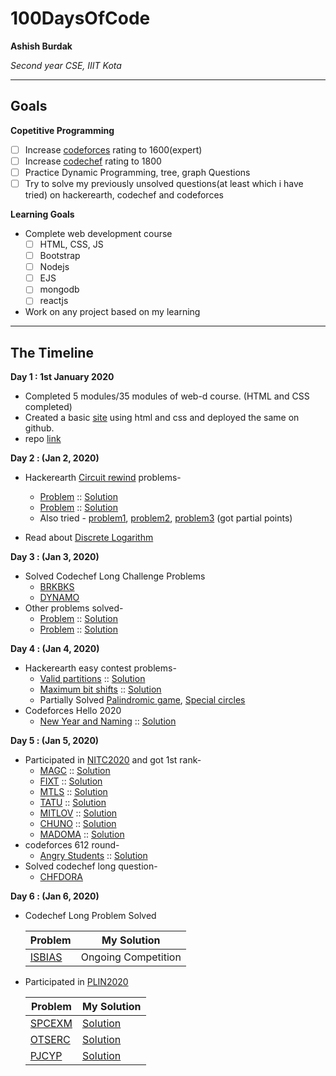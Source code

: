 # 100DaysOfCode

**Ashish Burdak**

*Second year CSE, IIIT Kota*

---

## Goals

**Copetitive Programming**
- [ ] Increase [codeforces](https://www.codeforces.com/profile/abpk) rating to 1600(expert)
- [ ] Increase [codechef](https://www.codechef.com/users/ashishburdak) rating to 1800
- [ ] Practice Dynamic Programming, tree, graph Questions
- [ ] Try to solve my previously unsolved questions(at least which i have tried) on hackerearth, codechef and codeforces

**Learning Goals**

- Complete web development course
  - [ ] HTML, CSS, JS
  - [ ] Bootstrap
  - [ ] Nodejs
  - [ ] EJS
  - [ ] mongodb
  - [ ] reactjs
  
 - Work on any project based on my learning

---

## The Timeline

**Day 1 : 1st January 2020**
- Completed 5 modules/35 modules of web-d course. (HTML and CSS completed)
- Created a basic [site](https://ashishburdak.github.io/My-personal-site/) using html and css and deployed the same
 on github.
 - repo [link](https://github.com/ashishburdak/My-personal-site)
 
 **Day 2 : (Jan 2, 2020)**
 
 - Hackerearth [Circuit rewind](https://www.hackerearth.com/challenges/competitive/december-circuits-19/problems/) problems-
    - [Problem](https://www.hackerearth.com/problem/algorithm/rescuer-2d2495cb/) :: [Solution](https://github.com/ashishburdak/100DaysOfCode/blob/master/ashishburdak/Day2/Rescuer.cpp)
    - [Problem](https://www.hackerearth.com/problem/algorithm/booboo-and-upsolving-dfff75f1/) :: [Solution](https://github.com/ashishburdak/100DaysOfCode/blob/master/ashishburdak/Day2/BooBoo%20and%20Upsolving.cpp)
    - Also tried - [problem1](https://www.hackerearth.com/problem/algorithm/mike-and-fraud-f1e18b0c/), [problem2](https://www.hackerearth.com/practice/data-structures/advanced-data-structures/segment-trees/practice-problems/algorithm/transaction-f9f70f83/), [problem3](https://www.hackerearth.com/problem/algorithm/dexter-plays-with-gp-3767dda6/) (got partial points)
    
 - Read about [Discrete Logarithm](https://cp-algorithms.com/algebra/discrete-log.html)
 
 **Day 3 : (Jan 3, 2020)**
 
 - Solved Codechef Long Challenge Problems 
    - [BRKBKS](https://www.codechef.com/JAN20B/problems/BRKBKS)
    - [DYNAMO](https://www.codechef.com/JAN20B/problems/DYNAMO)
 - Other problems solved-
    - [Problem](https://practice.geeksforgeeks.org/problems/finding-middle-element-in-a-linked-list/1) :: [Solution](https://github.com/ashishburdak/100DaysOfCode/blob/master/ashishburdak/Day3/linked-list-middle-element.cpp)
    - [Problem](https://www.codechef.com/problems/TWONMS) :: [Solution](https://github.com/ashishburdak/100DaysOfCode/blob/master/ashishburdak/Day3/Two%20Numbers.cpp)

  **Day 4 : (Jan 4, 2020)**
  
  - Hackerearth easy contest problems-
      - [Valid partitions](https://www.hackerearth.com/problem/algorithm/groups-of-k-30bb3411/) :: [Solution](https://github.com/ashishburdak/100DaysOfCode/blob/master/ashishburdak/Day4/Valid%20partitions.cpp)
      - [Maximum bit shifts](https://www.hackerearth.com/practice/basic-programming/bit-manipulation/basics-of-bit-manipulation/practice-problems/algorithm/lexicographic-maximum-bit-shift-bbb95118/) :: [Solution](https://github.com/ashishburdak/100DaysOfCode/blob/master/ashishburdak/Day4/Maximum%20bit%20shifts.cpp)
      - Partially Solved [Palindromic game](https://www.hackerearth.com/practice/algorithms/dynamic-programming/introduction-to-dynamic-programming-1/practice-problems/algorithm/palindrome-game-dcf03e89/), [Special circles](https://www.hackerearth.com/problem/algorithm/lovely-circles-db8c1d49/)
   - Codeforces Hello 2020
      - [New Year and Naming](https://codeforces.com/contest/1284/problem/A) :: [Solution](https://github.com/ashishburdak/100DaysOfCode/blob/master/ashishburdak/Day4/New%20Year%20and%20Naming.cpp)
      
   **Day 5 : (Jan 5, 2020)**
   
   - Participated in [NITC2020](https://www.codechef.com/NITC2020) and got 1st rank-
      - [MAGC](https://www.codechef.com/NITC2020/problems/MAGC) :: [Solution](https://github.com/ashishburdak/100DaysOfCode/blob/master/ashishburdak/Day5/MAGC.cpp)
      - [FIXT](https://www.codechef.com/NITC2020/problems/FIXT) :: [Solution](https://github.com/ashishburdak/100DaysOfCode/blob/master/ashishburdak/Day5/FIXT.cpp)
      - [MTLS](https://www.codechef.com/NITC2020/problems/MTLS) :: [Solution](https://github.com/ashishburdak/100DaysOfCode/blob/master/ashishburdak/Day5/MTLS.cpp)
      - [TATU](https://www.codechef.com/NITC2020/problems/TATU) :: [Solution](https://github.com/ashishburdak/100DaysOfCode/blob/master/ashishburdak/Day5/TATU.cpp)
      - [MITLOV](https://www.codechef.com/NITC2020/problems/MITLOV) :: [Solution](https://github.com/ashishburdak/100DaysOfCode/blob/master/ashishburdak/Day5/MITLOV.cpp)
      - [CHUNO](https://www.codechef.com/NITC2020/problems/CHUNO) :: [Solution](https://github.com/ashishburdak/100DaysOfCode/blob/master/ashishburdak/Day5/CHUNO.cpp)
      - [MADOMA](https://www.codechef.com/NITC2020/problems/MADOMA) :: [Solution](https://github.com/ashishburdak/100DaysOfCode/blob/master/ashishburdak/Day5/MADOMA.cpp)
   - codeforces 612 round-
      - [Angry Students](https://codeforces.com/contest/1287/problem/A) :: [Solution](https://github.com/ashishburdak/100DaysOfCode/blob/master/ashishburdak/Day5/612A.cpp)
   - Solved codechef long question-
      - [CHFDORA](https://www.codechef.com/JAN20B/problems/CHFDORA) 

  **Day 6 : (Jan 6, 2020)**
  
  - Codechef Long Problem Solved
  
    |**Problem**| **My Solution**|
    |-----------|----------------|
    | [ISBIAS](https://www.codechef.com/JAN20B/problems/ISBIAS) | Ongoing Competition |
  - Participated in [PLIN2020](https://www.codechef.com/PLIN2020)
  
    |**Problem**| **My Solution**|
    |-----------|----------------|
    | [SPCEXM](https://www.codechef.com/PLIN2020/problems/SPCEXM) | [Solution](https://github.com/ashishburdak/100DaysOfCode/blob/master/ashishburdak/Day6/SPCEXM.cpp) |
    | [OTSERC](https://www.codechef.com/PLIN2020/problems/OTSERC) | [Solution](https://github.com/ashishburdak/100DaysOfCode/blob/master/ashishburdak/Day6/OTSERC.cpp) |
    | [PJCYP](https://www.codechef.com/PLIN2020/problems/PJCYP) | [Solution](https://github.com/ashishburdak/100DaysOfCode/blob/master/ashishburdak/Day6/PJCYP.cpp) |
